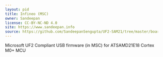 ```yaml
---
layout: pid
title: Infineo (MSC)
owner: Sandeepan
license: CC-BY-NC-ND 4.0
site: https://www.sandeepan.info
source: https://github.com/SandeepanSengupta/UF2-SAM21/tree/master/boards
---
```

Microsoft UF2 Compliant USB firmware (in  MSC) for ATSAMD21E18 Cortex M0+ MCU

